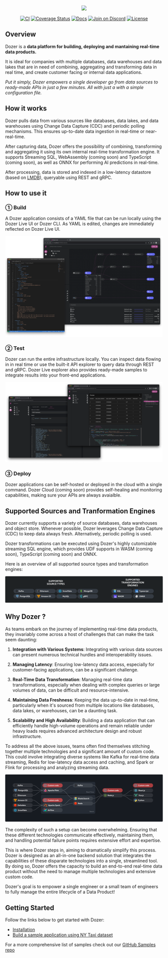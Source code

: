 <div align="center">
    <a target="_blank" href="https://getdozer.io/">
        <br><img src="https://dozer-assets.s3.ap-southeast-1.amazonaws.com/logo-blue.svg" width=40%><br>
    </a>
</div>

<p align="center">
  <a href="https://github.com/getdozer/dozer/actions/workflows/dozer.yaml" target="_blank"><img src="https://github.com/getdozer/dozer/actions/workflows/dozer.yaml/badge.svg" alt="CI"></a>
  <a href="https://coveralls.io/github/getdozer/dozer?branch=main" target="_blank"><img src="https://coveralls.io/repos/github/getdozer/dozer/badge.svg?branch=main&t=kZMYaV&style=flat" alt="Coverage Status"></a>
  <a href="https://getdozer.io/docs/dozer" target="_blank"><img src="https://img.shields.io/badge/doc-reference-green" alt="Docs"></a>
  <a href="https://discord.com/invite/3eWXBgJaEQ" target="_blank"><img src="https://img.shields.io/badge/join-on%20discord-primary" alt="Join on Discord"></a>
  <a href="https://github.com/getdozer/dozer/blob/main/LICENSE.txt" target="_blank"><img src="https://img.shields.io/badge/license-Apache-blue" alt="License"></a>
</p>

## Overview

Dozer is a **data platform for building, deploying and mantaining real-time data products.**

It is ideal for companies with multiple databases, data warehouses and data lakes that are in need of combining, aggregating and transforming data in real time, and create customer facing or internal data applications. 

*Put it simply, Dozer empowers a single developer go from data sources to ready-made APIs in just a few minutes. All with just a with a simple configuration file.*

## How it works
Dozer pulls data from various sources like databases, data lakes, and data warehouses using Change Data Capture (CDC) and periodic polling mechanisms. This ensures up-to-date data ingestion in real-time or near-real-time.

After capturing data, Dozer offers the possibility of combining, transforming and aggregating it 
using its own internal real-time transformation engine. It supports Streaming SQL, WebAssembly (coming soon) and TypeScript (coming soon), as well as ONNX for performing AI predictions in real-time. 

After processing, data is stored and indexed in a low-latency datastore (based on [LMDB](https://github.com/LMDB/lmdb)), queryable using REST and gRPC.

## How to use it

### ① Build
A Dozer application consists of a YAML file that can be run locally using the Dozer Live UI or Dozer CLI. As YAML is edited,
changes are immediately reflected on Dozer Live UI. 

![Screenshot](./images/dozer_live_screen1.png)

### ② Test
Dozer can run the entire infrastructure locally. You can inspect data flowing in in real time or use the built-it API explorer to query data through REST and gRPC. Dozer Live explorer also provides ready-made samples to integrate results into your front-end applications.

![Screenshot](./images/dozer_live_screen2.png)

### ③ Deploy
Dozer applications can be self-hosted or deployed in the cloud with a single command. Dozer Cloud (coming soon) provides self-healing and monitoring capabilities, making sure your APIs are always avaialble.


## Supported Sources and Tranformation Engines
Dozer currently supports a variety of source databases, data warehouses and object store. Whenever possible, Dozer leverages Change Data Capture (CDC) to keep data always fresh. Alternatively, periodic polling is used.

Dozer transformations can be executed using Dozer's highly cutomizable streaming SQL engine, which provides UDF supports in WASM (coming soon), TypeScript (coming soon) and ONNX.

Here is an overview of all supported source types and transformation engines:

![Screenshot](./images/supported_sources.png)


## Why Dozer ?
As teams embark on the journey of implementing real-time data products, they invariably come across a host of challenges that can make the task seem daunting:

1. **Integration with Various Systems**: Integrating with various data sources can present numerous technical hurdles and interoperability issues.

2. **Managing Latency**: Ensuring low-latency data access, especially for customer-facing applications, can be a significant challenge.

3. **Real-Time Data Transformation**: Managing real-time data transformations, especially when dealing with complex queries or large volumes of data, can be difficult and resource-intensive. 

4. **Maintaining Data Freshness**: Keeping the data up-to-date in real-time, particularly when it's sourced from multiple locations like databases, data lakes, or warehouses, can be a daunting task.

4. **Scalability and High Availability**: Building a data application that can efficiently handle high-volume operations and remain reliable under heavy loads requires advanced architecture design and robust infrastructure.

To address all the above issues, teams often find themselves stitching together multiple technologies and a significant amount of custom code. This could involve integrating diverse systems like Kafka for real-time data streaming, Redis for low-latency data access and caching, and Spark or Flink for processing and analyzing streaming data.

![Complex Tools Setup](./images/tools.png)

The complexity of such a setup can become overwhelming. Ensuring that these different technologies communicate effectively, maintaining them, and handling potential failure points requires extensive effort and expertise.

This is where Dozer steps in, aiming to dramatically simplify this process. Dozer is designed as an all-in-one backend solution that integrates the capabilities of these disparate technologies into a single, streamlined tool. By doing so, Dozer offers the capacity to build an end-to-end real-time data product without the need to manage multiple technologies and extensive custom code.

Dozer's goal is to empower a single engineer or a small team of engineers to fully manage the entire lifecycle of a Data Product!

## Getting Started

Follow the links below to get started with Dozer:

- [Installation](https://getdozer.io/docs/installation)
- [Build a sample application using NY Taxi dataset](https://getdozer.io/docs/getting_started)

For a more comprehensive list of samples check out our [GitHub Samples repo](https://github.com/getdozer/dozer-samples)